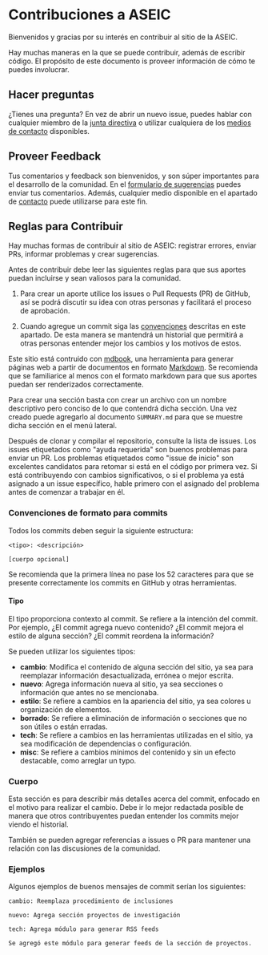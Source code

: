 # Contribuciones a ASEIC
Bienvenidos y gracias por su interés en contribuir al sitio de la ASEIC. 

Hay muchas maneras en la que se puede contribuir, además de escribir código. El propósito de este documento is proveer información de cómo te puedes involucrar.

## Hacer preguntas
¿Tienes una pregunta? En vez de abrir un nuevo issue, puedes hablar con cualquier miembro de la [junta directiva](representacion_estudiantil.md#junta-directiva) o utilizar cualquiera de los [medios de contacto](aseic.md#contacto) disponibles.

## Proveer Feedback
Tus comentarios y feedback son bienvenidos, y son súper importantes para el desarrollo de la comunidad. En el [formulario de sugerencias](https://forms.gle/YDFFxy35NmMeKrTUA) puedes enviar tus comentarios. Además, cualquier medio disponible en el apartado de [contacto](aseic.md#contacto) puede utilizarse para este fin.

## Reglas para Contribuir
Hay muchas formas de contribuir al sitio de ASEIC: registrar errores, enviar PRs, informar problemas y crear sugerencias.

Antes de contribuir debe leer las siguientes reglas para que sus aportes puedan incluirse y sean valiosos para la comunidad.

1. Para crear un aporte utilice los issues o Pull Requests (PR) de GitHub, así se podrá discutir su idea con otras personas y facilitará el proceso de aprobación.

2. Cuando agregue un commit siga las [convenciones](#convenciones-de-formato-para-commits) descritas en este apartado. De esta manera se mantendrá un historial que permitirá a otras personas entender mejor los cambios y los motivos de estos.

Este sitio está contruido con [mdbook](https://github.com/rust-lang/mdBook), una herramienta para generar páginas web a partir de documentos en formato [Markdown](https://en.wikipedia.org/wiki/Markdown). Se recomienda que se familiarice al menos con el formato markdown para que sus aportes puedan ser renderizados correctamente.

Para crear una sección basta con crear un archivo con un nombre descriptivo pero conciso de lo que contendrá dicha sección. Una vez creado puede agregarlo al documento `SUMMARY.md` para que se muestre dicha sección en el menú lateral.

Después de clonar y compilar el repositorio, consulte la lista de issues. Los issues etiquetados como "ayuda requerida" son buenos problemas para enviar un PR. Los problemas etiquetados como "issue de inicio" son excelentes candidatos para retomar si está en el código por primera vez. Si está contribuyendo con cambios significativos, o si el problema ya está asignado a un issue específico, hable primero con el asignado del problema antes de comenzar a trabajar en él.

### Convenciones de formato para commits

Todos los commits deben seguir la siguiente estructura:

```
<tipo>: <descripción>

[cuerpo opcional]
```

Se recomienda que la primera línea no pase los 52 caracteres para que se presente correctamente los commits en GitHub y otras herramientas.

#### Tipo

El tipo proporciona contexto al commit. Se refiere a la intención del commit. Por ejemplo, ¿El commit agrega nuevo contenido? ¿El commit mejora el estilo de alguna sección? ¿El commit reordena la información?

Se pueden utilizar los siguientes tipos:

- **cambio**: Modifica el contenido de alguna sección del sitio, ya sea para reemplazar información desactualizada, errónea o mejor escrita.
- **nuevo**: Agrega información nueva al sitio, ya sea secciones o información que antes no se mencionaba.
- **estilo**: Se refiere a cambios en la apariencia del sitio, ya sea colores u organización de elementos.
- **borrado**: Se refiere a eliminación de información o secciones que no son útiles o están erradas.
- **tech**: Se refiere a cambios en las herramientas utilizadas en el sitio, ya sea modificación de dependencias o configuración.
- **misc**: Se refiere a cambios mínimos del contenido y sin un efecto destacable, como arreglar un typo.

### Cuerpo

Esta sección es para describir más detalles acerca del commit, enfocado en el motivo para realizar el cambio. Debe ir lo mejor redactada posible de manera que otros contribuyentes puedan entender los commits mejor viendo el historial.

También se pueden agregar referencias a issues o PR para mantener una relación con las discusiones de la comunidad.


### Ejemplos

Algunos ejemplos de buenos mensajes de commit serían los siguientes:

```
cambio: Reemplaza procedimiento de inclusiones
```

```
nuevo: Agrega sección proyectos de investigación
```

```
tech: Agrega módulo para generar RSS feeds

Se agregó este módulo para generar feeds de la sección de proyectos.
```